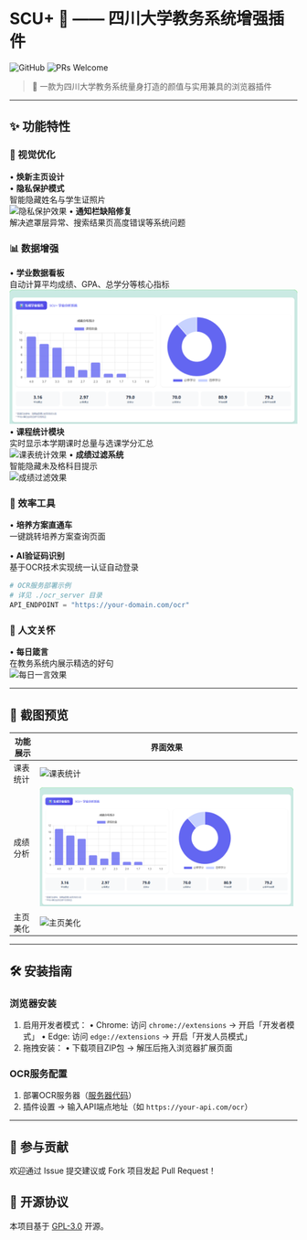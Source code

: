 # SCU+ 🎯 —— 四川大学教务系统增强插件

![GitHub](https://img.shields.io/badge/License-GPL3.0-green) ![PRs Welcome](https://img.shields.io/badge/PRs-Welcome-brightgreen)

> 🌈 一款为四川大学教务系统量身打造的颜值与实用兼具的浏览器插件

---

## ✨ 功能特性

### 🎨 视觉优化
• **焕新主页设计**  
• **隐私保护模式**  
  智能隐藏姓名与学生证照片  
  ![隐私保护效果](./showImage/4.png)
• **通知栏缺陷修复**  
  解决遮罩层异常、搜索结果页高度错误等系统问题  

### 📊 数据增强
• **学业数据看板**  
  自动计算平均成绩、GPA、总学分等核心指标  
  ![成绩分析效果](./showImage/2.png)
• **课程统计模块**  
  实时显示本学期课时总量与选课学分汇总  
  ![课表统计效果](./showImage/1.png)
• **成绩过滤系统**  
  智能隐藏未及格科目提示  
  ![成绩过滤效果](./showImage/3.png)

### 🚀 效率工具
• **培养方案直通车**  
  一键跳转培养方案查询页面  

• **AI验证码识别**  
  基于OCR技术实现统一认证自动登录  

  ```python
  # OCR服务部署示例
  # 详见 ./ocr_server 目录
  API_ENDPOINT = "https://your-domain.com/ocr"
  ```

### 🌟 人文关怀
• **每日箴言**  
  在教务系统内展示精选的好句  
  ![每日一言效果](./showImage/7.png)

---

## 📸 截图预览

| 功能展示 | 界面效果 |
|---------|----------|
| 课表统计 | ![课表统计](./showImage/1.png) |
| 成绩分析 | ![成绩分析](./showImage/2.png) |
| 主页美化 | ![主页美化](./showImage/5.png) |

---

## 🛠️ 安装指南

### 浏览器安装
1. 启用开发者模式：
   • Chrome: 访问 `chrome://extensions` → 开启「开发者模式」
   • Edge: 访问 `edge://extensions` → 开启「开发人员模式」
2. 拖拽安装：
   • 下载项目ZIP包 → 解压后拖入浏览器扩展页面

### OCR服务配置
1. 部署OCR服务器（[服务器代码](./ocr_server)）
2. 插件设置 → 输入API端点地址（如 `https://your-api.com/ocr`）

---

## 🤝 参与贡献
欢迎通过 Issue 提交建议或 Fork 项目发起 Pull Request！

## 📜 开源协议
本项目基于 [GPL-3.0](./LICENSE) 开源。